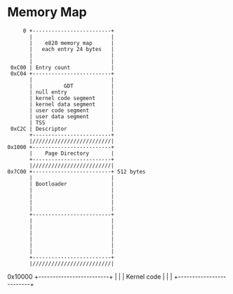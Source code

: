 # Memory Map
         0 +-------------------------+
           |                         |
           |    e820 memory map      |
           |   each entry 24 bytes   |
           |                         |
           |                         |
     0xC00 | Entry count             |
     0xC04 +-------------------------+
           |                         |
           |          GDT            |
           | null entry              |
           | kernel code segment     |
           | kernel data segment     |
           | user code segment       |
           | user data segment       |
           | TSS                     |
     0xC2C | Descriptor              |
           +-------------------------+
           |/////////////////////////|
    0x1000 +-------------------------+
           |    Page Directory       |
           +-------------------------+
           |/////////////////////////|
    0x7C00 +-------------------------+ 512 bytes
           |                         |
           | Bootloader              |
           |                         |
           |                         |
           |                         |
           |                         |
           +-------------------------+
           |                         |
           |                         |
           |                         |
           |                         |
           |                         |
           |                         |
           +-------------------------+
           |/////////////////////////|
   0x10000 +-------------------------+
           |                         |
           | Kernel code             |
           |                         |
           +-------------------------+
